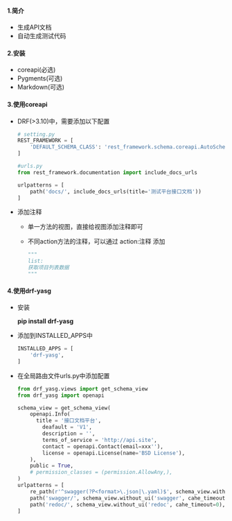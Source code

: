 #### 1.简介

- 生成API文档
- 自动生成测试代码

#### 2.安装

- coreapi(必选)
- Pygments(可选)
- Markdown(可选)

#### 3.使用coreapi

- DRF(>3.10)中，需要添加以下配置

  ```python
  # setting.py
  REST_FRAMEWORK = [
      'DEFAULT_SCHEMA_CLASS': 'rest_framework.schema.coreapi.AutoSchema',
  ]
  ```

  ```python
  #urls.py
  from rest_framework.documentation import include_docs_urls
  
  urlpatterns = [
      path('docs/', include_docs_urls(title='测试平台接口文档'))
  ]
  ```

- 添加注释

  - 单一方法的视图，直接给视图添加注释即可

  - 不同action方法的注释，可以通过 action:注释 添加

    ```python
    """
    list:
    获取项目列表数据
    """
    ```

#### 4.使用drf-yasg

- 安装

  **pip install drf-yasg**

- 添加到INSTALLED_APPS中

  ```python
  INSTALLED_APPS = [
      'drf-yasg',
  ]
  ```

- 在全局路由文件urls.py中添加配置

  ```python
  from drf_yasg.views import get_schema_view
  from drf_yasg import openapi
  
  schema_view = get_schema_view(
      openapi.Info(
      	title = '接口文档平台',
          deafault = 'V1',
          description = '',
          terms_of_service = 'http://api.site',
          contact = openapi.Contact(email=xxx''),
          license = openapi.License(name='BSD License'),
      ),
      public = True,
      # permission_classes = (permission.AllowAny,),
  )
  urlpatterns = [
      re_path(r'^swagger(?P<format>\.json|\.yaml)$', schema_view.without_ui(cahe_timeout=0)), name='schema-json'),
      path('swagger/', schema_view.without_ui('swagger', cahe_timeout=0), name='schema-swagger-ui'),
      path('redoc/', schema_view.without_ui('redoc', cahe_timeout=0), name='schema-redoc'),
  ]
  ```

  